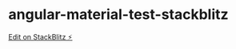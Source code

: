 # angular-material-test-stackblitz

[Edit on StackBlitz ⚡️](https://stackblitz.com/edit/angular-ivy-9x7awh)